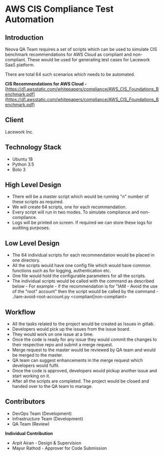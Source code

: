 # AWS CIS Compliance Test Automation

## Introduction
Neova QA Team requires a set of scripts which can be used to simulate CIS benchmark recommendations for AWS Cloud as compliant and non-compliant. These would be used for generating test cases for Lacework SaaS platform.

There are total 64 such scenarios which needs to be automated.

**CIS Recommendations for AWS Cloud -**
[https://d1.awsstatic.com/whitepapers/compliance/AWS_CIS_Foundations_Benchmark.pdf](https://d1.awsstatic.com/whitepapers/compliance/AWS_CIS_Foundations_Benchmark.pdf)

## Client
Lacework Inc.

## Technology Stack
- Ubuntu 18 
- Python 3.5
- Boto 3

## High Level Design

- There will be a master script which would be running "n" number of these scripts as required.
- We will create 64 scripts, one for each recommendation.
- Every script will run in two modes. To simulate compliance and non-compliance.
- Logs will be printed on screen. If required we can store these logs for auditing purposes.

## Low Level Design
- The 64 individual scripts for each recommendation would be placed in one directory.
- All the scripts would have one config file which would have common functions such as for logging, authentication etc.
- One file would hold the configurable parameters for all the scripts.
- The individual scripts would be called with the command as described below -
For example -
if the recommendation is for "IAM - Avoid the use of the "root" account" then the script would be called by the command -
./iam-avoid-root-account.py <compliant|non-compliant>

## Workflow
- All the tasks related to the project would be created as Issues in gitlab.
- Developers would pick up the issues from the issue board.
- They would work on one issue at a time.
- Once the code is ready for any issue they would commit the changes to their respective repo and submit a merge request.
- Merge request to the master would be reviewed by QA team and would be merged to the master.
- QA team can suggest enhancements in the merge request which developers would fulfil.
- Once the code is approved, developers would pickup another issue and start working on it.
- After all the scripts are completed. The project would be closed and handed over to the QA team to manage.

## Contributors

- DevOps Team (Development)
- Infrastructure Team (Development)
- QA Team (Review)

**Individual Contribution**
- Arpit Airan - Design & Supervision
- Mayur Rathod - Approver for Code Submission